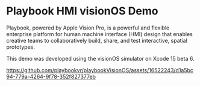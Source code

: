 # Playbook HMI visionOS Demo
Playbook, powered by Apple Vision Pro, is a powerful and flexible enterprise platform for human machine interface (HMI) design that enables creative teams to collaboratively build, share, and test interactive, spatial prototypes.

This demo was developed using the visionOS simulator on Xcode 15 beta 6.

https://github.com/playbookvr/playbookVisionOS/assets/16522243/d1a5bc94-779a-4264-9f78-352f827377eb


